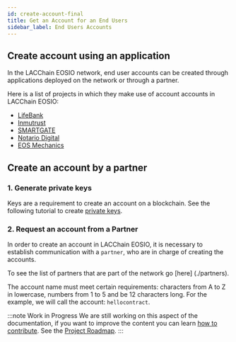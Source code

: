 ```yaml
---
id: create-account-final
title: Get an Account for an End Users
sidebar_label: End Users Accounts
---
```


## Create account using an application

In the LACChain EOSIO network, end user accounts can be created through applications deployed on the network or through a partner.

Here is a list of projects in which they make use of account accounts in LACChain EOSIO:

- [LifeBank](https://lifebank.io/)
- [Inmutrust](https://inmutrust.com/)
- [SMARTGATE](https://smartgate.tech/)
- [Notario Digital](https://notarize.eosio.cr/dashboard/notary)
- [EOS Mechanics](https://dashboard.latamlink.io/node-performance)

## Create an account by a partner

### 1. Generate private keys

Keys are a requirement to create an account on a blockchain. See the following tutorial to create [private keys](./private-keys).

###  2. Request an account from a Partner

In order to create an account in LACChain EOSIO, it is necessary to establish communication with a `partner`, who are in charge of creating the accounts.

To see the list of partners that are part of the network go [here] (./partners).

The account name must meet certain requirements: characters from A to Z in lowercase, numbers from 1 to 5 and be 12 characters long. For the example, we will call the account: `hellocontract`.

:::note Work in Progress
We are still working on this aspect of the documentation, if you want to improve the content you can learn [how to contribute](./contribute). See the [Project Roadmap](../testnet/roadmap).
:::